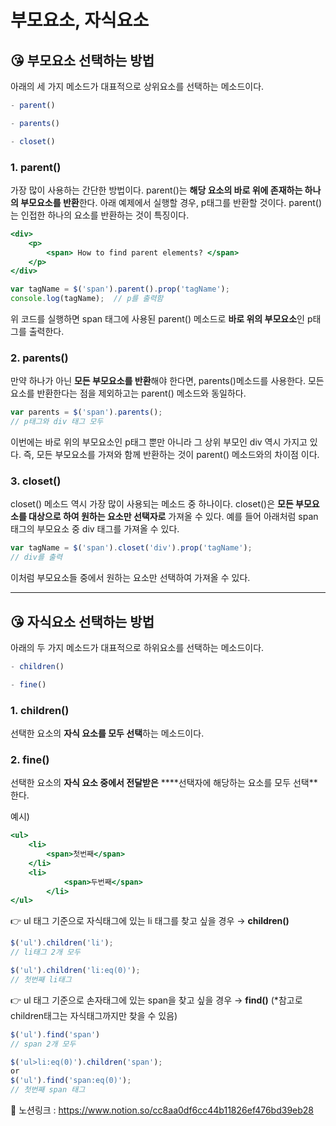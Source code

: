 # 부모요소, 자식요소

## 😘 부모요소 선택하는 방법

아래의 세 가지 메소드가 대표적으로 상위요소를 선택하는 메소드이다.

```jsx
- parent()

- parents()

- closet()
```

### 1. parent()

가장 많이 사용하는 간단한 방법이다. parent()는 **해당 요소의 바로 위에 존재하는 하나의 부모요소를 반환**한다. 아래 예제에서 실행할 경우, p태그를 반환할 것이다. parent()는 인접한 하나의 요소를 반환하는 것이 특징이다.

```jsx
<div>
	<p>
		<span> How to find parent elements? </span>
	</p>
</div>
```

```jsx
var tagName = $('span').parent().prop('tagName');
console.log(tagName);  // p를 출력함
```

위 코드를 실행하면 span 태그에 사용된 parent() 메소드로 **바로 위의 부모요소**인 p태그를 출력한다.

### 2. parents()

만약 하나가 아닌 **모든 부모요소를 반환**해야 한다면, parents()메소드를 사용한다. 모든 요소를 반환한다는 점을 제외하고는 parent() 메소드와 동일하다.

```jsx
var parents = $('span').parents();
// p태그와 div 태그 모두
```

이번에는 바로 위의 부모요소인 p태그 뿐만 아니라 그 상위 부모인 div 역시 가지고 있다. 즉, 모든 부모요소를 가져와 함께 반환하는 것이 parent() 메소드와의 차이점 이다.

### 3. closet()

closet() 메소드 역시 가장 많이 사용되는 메소드 중 하나이다. closet()은 **모든 부모요소를 대상으로 하여 원하는 요소만 선택자로** 가져올 수 있다. 예를 들어 아래처럼 span 태그의 부모요소 중 div 태그를 가져올 수 있다.

```jsx
var tagName = $('span').closet('div').prop('tagName');
// div를 출력
```

이처럼 부모요소들 중에서 원하는 요소만 선택하여 가져올 수 있다.

---

## 😘 자식요소 선택하는 방법

아래의 두 가지 메소드가 대표적으로 하위요소를 선택하는 메소드이다.

```jsx
- children()

- fine()
```

### 1. children()

선택한 요소의 **자식 요소를 모두 선택**하는 메소드이다.

### 2. fine()

선택한 요소의 **자식 요소 중에서 전달받은** ****선택자에 해당하는 요소를 모두 선택**한다.

예시)

```jsx
<ul>
	<li>
		<span>첫번째</span>
	</li>
	<li>
			<span>두번째</span>
		</li>
</ul>
```

👉 ul 태그 기준으로 자식태그에 있는 li 태그를 찾고 싶을 경우 → **children()** 

```jsx
$('ul').children('li');
// li태그 2개 모두

$('ul').children('li:eq(0)');
// 첫번째 li태그 
```

👉 ul 태그 기준으로 손자태그에 있는 span을 찾고 싶을 경우 → **find()**
 (*참고로 children태그는 자식태그까지만 찾을 수 있음)

```jsx
$('ul').find('span')
// span 2개 모두

$('ul>li:eq(0)').children('span');
or
$('ul').find('span:eq(0)');
// 첫번째 span 태그
```

👻 노션링크 : https://www.notion.so/cc8aa0df6cc44b11826ef476bd39eb28
